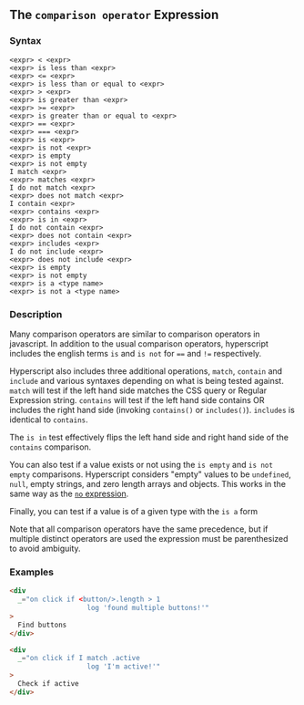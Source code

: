 
## The `comparison operator` Expression

### Syntax

```ebnf
<expr> < <expr>
<expr> is less than <expr>
<expr> <= <expr>
<expr> is less than or equal to <expr>
<expr> > <expr>
<expr> is greater than <expr>
<expr> >= <expr>
<expr> is greater than or equal to <expr>
<expr> == <expr>
<expr> === <expr>
<expr> is <expr>
<expr> is not <expr>
<expr> is empty
<expr> is not empty
I match <expr>
<expr> matches <expr>
I do not match <expr>
<expr> does not match <expr>
I contain <expr>
<expr> contains <expr>
<expr> is in <expr>
I do not contain <expr>
<expr> does not contain <expr>
<expr> includes <expr>
I do not include <expr>
<expr> does not include <expr>
<expr> is empty
<expr> is not empty
<expr> is a <type name>
<expr> is not a <type name>
```

### Description

Many comparison operators are similar to comparison operators in javascript. In addition to the usual comparison operators, hyperscript includes the english terms `is` and `is not` for `==` and `!=` respectively.

Hyperscript also includes three additional operations, `match`, `contain` and `include` and various syntaxes depending on what is being tested against. `match` will test if the left hand side matches the CSS query or Regular Expression string.  `contains` will test if the left hand side contains OR includes the right hand side (invoking `contains()` or `includes()`).  `includes` is identical to `contains`.

The `is in` test effectively flips the left hand side and right hand side of the `contains` comparison.

You can also test if a value exists or not using the `is empty` and `is not empty` comparisons. Hyperscript considers "empty" values to be `undefined`, `null`, empty strings, and zero length arrays and objects. This works in the same way as the [`no` expression](/expressions/no).

Finally, you can test if a value is of a given type with the `is a` form

Note that all comparison operators have the same precedence, but if multiple distinct operators are used the
expression must be parenthesized to avoid ambiguity.

### Examples

```html
<div
  _="on click if <button/>.length > 1
                   log 'found multiple buttons!'"
>
  Find buttons
</div>

<div
  _="on click if I match .active
                   log 'I'm active!'"
>
  Check if active
</div>
```
